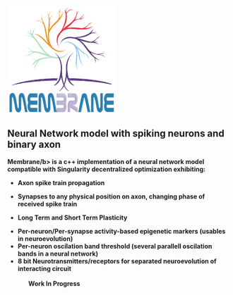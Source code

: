 ﻿![MEMBRANE](/logo.png)
## Neural Network model with spiking neurons and binary axon

<b>Membrane/b> is a c++ implementation of a neural network model compatible with Singularity decentralized optimization exhibiting:
<ul>
<li>
Axon spike train propagation
</li>
<li>

Synapses to any physical position on axon, changing phase of received spike train
</li>
<li>

Long Term and Short Term Plasticity

</li>
<li>
Per-neuron/Per-synapse activity-based epigenetic markers (usables in neuroevolution)
</li>
<li>
Per-neuron oscilation band threshold (several parallell oscilation bands in a neural network)
</li>
<li>
8 bit Neurotransmitters/receptors for separated neuroevolution of interacting circuit
<ul/>
<br/>
Work In Progress